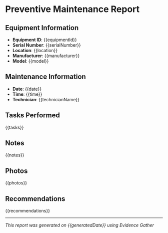 # Preventive Maintenance Report

## Equipment Information
- **Equipment ID**: {{equipmentId}}
- **Serial Number**: {{serialNumber}}
- **Location**: {{location}}
- **Manufacturer**: {{manufacturer}}
- **Model**: {{model}}

## Maintenance Information
- **Date**: {{date}}
- **Time**: {{time}}
- **Technician**: {{technicianName}}

## Tasks Performed
{{tasks}}

## Notes
{{notes}}

## Photos
{{photos}}

## Recommendations
{{recommendations}}

---
*This report was generated on {{generatedDate}} using Evidence Gather* 